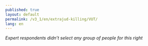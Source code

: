 ```yaml
---
published: true
layout: default
permalink: /v3_1/en/extrajud-killing/VUT/
lang: en
---
```

_Expert respondents didn’t select any group of people for this right_
